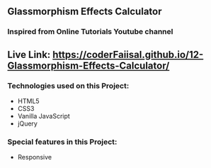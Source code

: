## Glassmorphism Effects Calculator
### Inspired from Online Tutorials Youtube channel
## Live Link: https://coderFaiisal.github.io/12-Glassmorphism-Effects-Calculator/ 

### Technologies used on this Project:
* HTML5
* CSS3
* Vanilla JavaScript
* jQuery
### Special features in this Project:
* Responsive